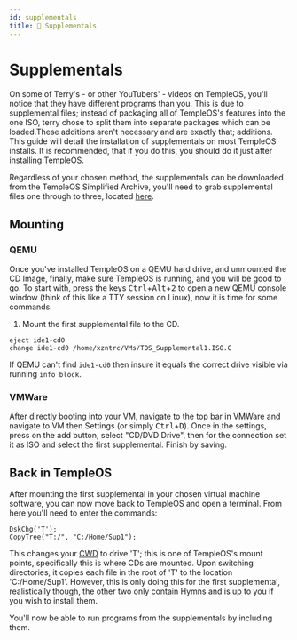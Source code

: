 ```yaml
---
id: supplementals
title: 🧩 Supplementals
---
```


# Supplementals

On some of Terry's - or other YouTubers' - videos on TempleOS, you'll notice that they have different programs than you. This is due to supplemental files; instead of packaging all of TempleOS's features into the one ISO, terry chose to split them into separate packages which can be loaded.These additions aren't necessary and are exactly that; additions. This guide will detail the installation of supplementals on most TempleOS installs. It is recommended, that if you do this, you should do it just after installing TempleOS.

Regardless of your chosen method, the supplementals can be downloaded from the TempleOS Simplified Archive, you'll need to grab supplemental files one through to three, located <a href="https://archive.templeos.me/archive/TempleOS/">here</a>.

## Mounting

### QEMU

Once you've installed TempleOS on a QEMU hard drive, and unmounted the CD Image, finally, make sure TempleOS is running, and you will be good to go. To start with, press the keys <kbd>Ctrl</kbd>+<kbd>Alt</kbd>+<kbd>2</kbd> to open a new QEMU console window (think of this like a TTY session on Linux), now it is time for some commands.

1. Mount the first supplemental file to the CD.

```
eject ide1-cd0
change ide1-cd0 /home/xzntrc/VMs/TOS_Supplemental1.ISO.C
```

If QEMU can't find `ide1-cd0` then insure it equals the correct drive visible via running `info block`.

### VMWare

After directly booting into your VM, navigate to the top bar in VMWare and navigate to VM then Settings (or simply <kbd>Ctrl</kbd>+<kbd>D</kbd>). Once in the settings, press on the add button, select "CD/DVD Drive", then for the connection set it as ISO and select the first supplemental. Finish by saving.

## Back in TempleOS

After mounting the first supplemental in your chosen virtual machine software, you can now move back to TempleOS and open a terminal. From here you'll need to enter the commands:

```holyc
DskChg('T');
CopyTree("T:/", "C:/Home/Sup1");
```

This changes your [CWD](https://www.computerhope.com/jargon/c/currentd.htm) to drive 'T'; this is one of TempleOS's mount points, specifically this is where CDs are mounted. Upon switching directories, it copies each file in the root of 'T' to the location 'C:/Home/Sup1'. However, this is only doing this for the first supplemental, realistically though, the other two only contain Hymns and is up to you if you wish to install them.

You'll now be able to run programs from the supplementals by including them.
